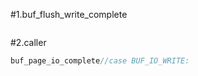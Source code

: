 #1.buf_flush_write_complete

```cpp

```

#2.caller

```cpp
buf_page_io_complete//case BUF_IO_WRITE:
```
